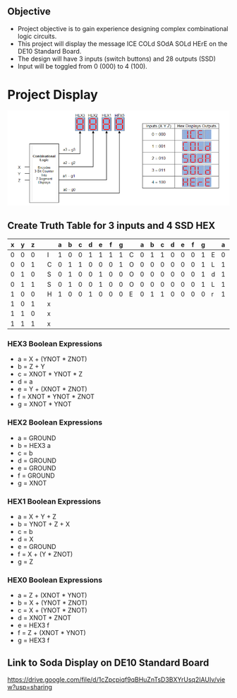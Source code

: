 ## Objective ##

- Project objective is to gain experience designing complex combinational logic circuits.
- This project will display the message ICE COLd SOdA SOLd HErE on the DE10 Standard Board.
- The design will have 3 inputs (switch buttons) and 28 outputs (SSD)
- Input will be toggled from 0 (000) to 4 (100).

# Project Display

![Alt text](project_display.png)

## Create Truth Table for 3 inputs and 4 SSD HEX

|x|y|z| | |a|b|c|d|e|f|g| |a|b|c|d|e|f|g| |a|b|c|d|e|f|g| |a|b|c|d|e|f|g|
|-|-|-|-|-|-|-|-|-|-|-|-|-|-|-|-|-|-|-|-|-|-|-|-|-|-|-|-|-|-|-|-|-|-|-|-|
|0|0|0| |I|1|0|0|1|1|1|1|C|0|1|1|0|0|0|1|E|0|1|1|0|0|0|0|x|1|1|1|1|1|1|1|
|0|0|1| |C|0|1|1|0|0|0|1|O|0|0|0|0|0|0|1|L|1|1|1|0|0|0|1|d|1|0|0|0|0|1|0|
|0|1|0| |S|0|1|0|0|1|0|0|O|0|0|0|0|0|0|1|d|1|0|0|0|0|1|0|A|0|0|0|1|0|0|0|
|0|1|1| |S|0|1|0|0|1|0|0|O|0|0|0|0|0|0|1|L|1|1|1|0|0|0|1|d|1|0|0|0|0|1|0|
|1|0|0| |H|1|0|0|1|0|0|0|E|0|1|1|0|0|0|0|r|1|1|1|1|0|1|0|E|0|1|1|0|0|0|0|
|1|0|1| |x|
|1|1|0| |x|
|1|1|1| |x|

### HEX3 Boolean Expressions

- a = X + (YNOT * ZNOT)
- b = Z + Y
- c = XNOT * YNOT * Z
- d = a
- e = Y + (XNOT * ZNOT)
- f = XNOT * YNOT * ZNOT
- g = XNOT * YNOT

### HEX2 Boolean Expressions

- a = GROUND
- b = HEX3 a
- c = b
- d = GROUND
- e = GROUND
- f = GROUND
- g = XNOT

### HEX1 Boolean Expressions

- a = X + Y + Z
- b = YNOT + Z + X
- c = b
- d = X
- e = GROUND
- f = X + (Y * ZNOT)
- g = Z

### HEX0 Boolean Expressions

- a = Z + (XNOT * YNOT)
- b = X + (YNOT * ZNOT)
- c = X + (YNOT * ZNOT)
- d = XNOT * ZNOT
- e = HEX3 f
- f = Z + (XNOT * YNOT)
- g = HEX3 f

## Link to Soda Display on DE10 Standard Board ##
https://drive.google.com/file/d/1cZpcpiqf9qBHuZnTsD3BXYrUsq2IAUIv/view?usp=sharing